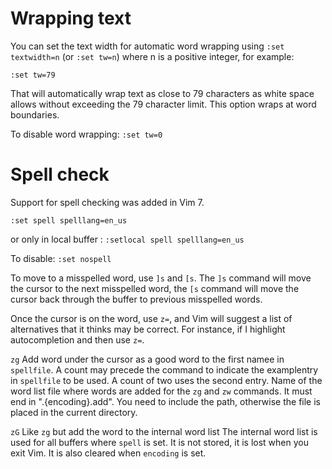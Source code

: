 # Wrapping text

You can set the text width for automatic word wrapping using `:set textwidth=n`
(or `:set tw=n`) where n is a positive integer, for example:

`:set tw=79`

That will automatically wrap text as close to 79 characters as white space
allows without exceeding the 79 character limit. This option wraps at word
boundaries.

To disable word wrapping:
`:set tw=0`


# Spell check

Support for spell checking was added in Vim 7.

`:set spell spelllang=en_us`

or only in local buffer :
`:setlocal spell spelllang=en_us`

To disable:
`:set nospell`

To move to a misspelled word, use `]s` and `[s`. The `]s` command will move the cursor
to the next misspelled word, the `[s` command will move the cursor back through
the buffer to previous misspelled words.

Once the cursor is on the word, use `z=`, and Vim will suggest a list of
alternatives that it thinks may be correct. For instance, if I highlight
autocompletion and then use `z=`.

`zg` Add word under the cursor as a good word to the first
namee in `spellfile`.  A count may precede the command
to indicate the examplentry in `spellfile` to be used.  A
count of two uses the second entry.
Name of the word list file where words are added for the `zg` and `zw`
commands.  It must end in ".{encoding}.add".  You need to include the
path, otherwise the file is placed in the current directory.

`zG` Like `zg` but add the word to the internal word list The internal word list
is used for all buffers where `spell` is set.  It is
not stored, it is lost when you exit Vim.  It is also cleared when `encoding`
is set.
